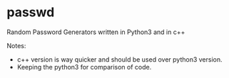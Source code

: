 # passwd

Random Password Generators written in Python3 and in c++

Notes:
- c++ version is way quicker and should be used over python3 version. 
- Keeping the python3 for comparison of code.
